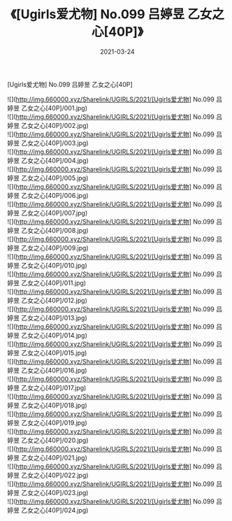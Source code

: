 ﻿---
layout: post
title:  《[Ugirls爱尤物] No.099 吕婷昱 乙女之心[40P]》
date:   2021-03-24
img: http://img.660000.xyz/Sharelink/UGIRLS/2021/[Ugirls爱尤物] No.099 吕婷昱 乙女之心[40P]/000.jpg
categories: [美女, 清纯, 唯美]
---

[Ugirls爱尤物] No.099 吕婷昱 乙女之心[40P]

  ![](http://img.660000.xyz/Sharelink/UGIRLS/2021/[Ugirls爱尤物] No.099 吕婷昱 乙女之心[40P]/001.jpg) <br> ![](http://img.660000.xyz/Sharelink/UGIRLS/2021/[Ugirls爱尤物] No.099 吕婷昱 乙女之心[40P]/002.jpg) <br> ![](http://img.660000.xyz/Sharelink/UGIRLS/2021/[Ugirls爱尤物] No.099 吕婷昱 乙女之心[40P]/003.jpg) <br> ![](http://img.660000.xyz/Sharelink/UGIRLS/2021/[Ugirls爱尤物] No.099 吕婷昱 乙女之心[40P]/004.jpg) <br> ![](http://img.660000.xyz/Sharelink/UGIRLS/2021/[Ugirls爱尤物] No.099 吕婷昱 乙女之心[40P]/005.jpg) <br> ![](http://img.660000.xyz/Sharelink/UGIRLS/2021/[Ugirls爱尤物] No.099 吕婷昱 乙女之心[40P]/006.jpg) <br> ![](http://img.660000.xyz/Sharelink/UGIRLS/2021/[Ugirls爱尤物] No.099 吕婷昱 乙女之心[40P]/007.jpg) <br> ![](http://img.660000.xyz/Sharelink/UGIRLS/2021/[Ugirls爱尤物] No.099 吕婷昱 乙女之心[40P]/008.jpg) <br> ![](http://img.660000.xyz/Sharelink/UGIRLS/2021/[Ugirls爱尤物] No.099 吕婷昱 乙女之心[40P]/009.jpg) <br> ![](http://img.660000.xyz/Sharelink/UGIRLS/2021/[Ugirls爱尤物] No.099 吕婷昱 乙女之心[40P]/010.jpg) <br> ![](http://img.660000.xyz/Sharelink/UGIRLS/2021/[Ugirls爱尤物] No.099 吕婷昱 乙女之心[40P]/011.jpg) <br> ![](http://img.660000.xyz/Sharelink/UGIRLS/2021/[Ugirls爱尤物] No.099 吕婷昱 乙女之心[40P]/012.jpg) <br> ![](http://img.660000.xyz/Sharelink/UGIRLS/2021/[Ugirls爱尤物] No.099 吕婷昱 乙女之心[40P]/013.jpg) <br> ![](http://img.660000.xyz/Sharelink/UGIRLS/2021/[Ugirls爱尤物] No.099 吕婷昱 乙女之心[40P]/014.jpg) <br> ![](http://img.660000.xyz/Sharelink/UGIRLS/2021/[Ugirls爱尤物] No.099 吕婷昱 乙女之心[40P]/015.jpg) <br> ![](http://img.660000.xyz/Sharelink/UGIRLS/2021/[Ugirls爱尤物] No.099 吕婷昱 乙女之心[40P]/016.jpg) <br> ![](http://img.660000.xyz/Sharelink/UGIRLS/2021/[Ugirls爱尤物] No.099 吕婷昱 乙女之心[40P]/017.jpg) <br> ![](http://img.660000.xyz/Sharelink/UGIRLS/2021/[Ugirls爱尤物] No.099 吕婷昱 乙女之心[40P]/018.jpg) <br> ![](http://img.660000.xyz/Sharelink/UGIRLS/2021/[Ugirls爱尤物] No.099 吕婷昱 乙女之心[40P]/019.jpg) <br> ![](http://img.660000.xyz/Sharelink/UGIRLS/2021/[Ugirls爱尤物] No.099 吕婷昱 乙女之心[40P]/020.jpg) <br> ![](http://img.660000.xyz/Sharelink/UGIRLS/2021/[Ugirls爱尤物] No.099 吕婷昱 乙女之心[40P]/021.jpg) <br> ![](http://img.660000.xyz/Sharelink/UGIRLS/2021/[Ugirls爱尤物] No.099 吕婷昱 乙女之心[40P]/022.jpg) <br> ![](http://img.660000.xyz/Sharelink/UGIRLS/2021/[Ugirls爱尤物] No.099 吕婷昱 乙女之心[40P]/023.jpg) <br> ![](http://img.660000.xyz/Sharelink/UGIRLS/2021/[Ugirls爱尤物] No.099 吕婷昱 乙女之心[40P]/024.jpg) <br>